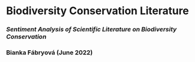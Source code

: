 # Biodiversity Conservation Literature
### *Sentiment Analysis of Scientific Literature on Biodiversity Conservation*
### Bianka Fábryová (June 2022)
